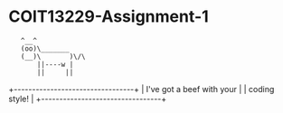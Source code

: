 # COIT13229-Assignment-1


       ^__^                             
       (oo)\_______                   
       (__)\       )\/\             
           ||----w |           
           ||     ||  
           
  +---------------------------------+
  | I've got a beef with your       |
  | coding style!                   |
  +---------------------------------+

